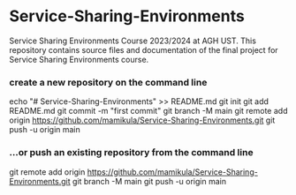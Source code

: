 # Service-Sharing-Environments
Service Sharing Environments Course 2023/2024 at AGH UST. This repository contains source files and documentation of the final project for Service Sharing Environments course.

### create a new repository on the command line
echo "# Service-Sharing-Environments" >> README.md
git init
git add README.md
git commit -m "first commit"
git branch -M main
git remote add origin https://github.com/mamikula/Service-Sharing-Environments.git
git push -u origin main
### …or push an existing repository from the command line
git remote add origin https://github.com/mamikula/Service-Sharing-Environments.git
git branch -M main
git push -u origin main
